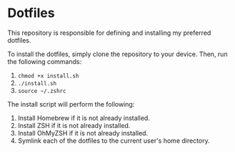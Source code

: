 # Dotfiles
This repository is responsible for defining and installing my preferred dotfiles.

To install the dotfiles, simply clone the repository to your device. Then, run the following commands:
1. `chmod +x install.sh`
2. `./install.sh`
3. `source ~/.zshrc`

The install script will perform the following:
1. Install Homebrew if it is not already installed.
2. Install ZSH if it is not already installed.
3. Install OhMyZSH if it is not already installed.
4. Symlink each of the dotfiles to the current user's home directory.

